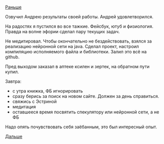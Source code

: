 [Раньше](2018.01.28.md)

Озвучил Андрею результаты своей работы. Андрей удовлетворился.

На радостях я пустился во все тажкие. Фейсбук, ютуб и физиология. Правда на волне эфории сделал пару текущих задач.

Не медитировал. Чтобы окончательно не бездействовать, взялся за реализацию нейронной сети на java. Сделал проект, настроил компиляцию исполняемого файла и библиотеки. Залил это всё на github.

Пред выходом заказал в аптеке ксилен и зертек, на обратном пути купил.

Завтра:
  * с утра книжка, ФБ игнорировать
  * сразу берись за поиск на новом сайте. Должен за день справиться.
  * свяжись с Эстриной
  * медитация
  * оставшееся время посвятить спекулятору или нейронной сети, а не ФБ

Надо опять почувствовать себя заёбанным, это был интересный опыт.

[Дальше](2018.01.30.md)